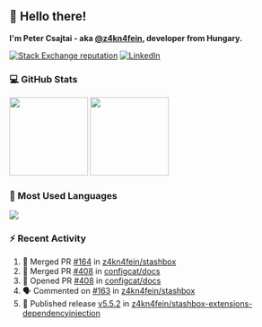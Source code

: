 ## 👋 Hello there!

**I'm Peter Csajtai - aka [@z4kn4fein](https://github.com/z4kn4fein), developer from Hungary.**

[![Stack Exchange reputation](https://img.shields.io/stackexchange/stackoverflow/r/8700582?color=orange&label=reputation&logo=stackoverflow&style=for-the-badge)](https://stackoverflow.com/users/8700582)
[![LinkedIn](https://img.shields.io/badge/linkedin-%230077B5.svg?style=for-the-badge&logo=linkedin&logoColor=white)](https://www.linkedin.com/in/csajtai-p%C3%A9ter-45395341/)

### 💻 GitHub Stats

<div>
  <img height="140px" src="https://github-readme-stats-pcsajtai.vercel.app/api?username=z4kn4fein&show_icons=true&hide_border=true&count_private=true&custom_title=Stats&theme=dracula&line_height=24&hide_title=true">
  <img height="140px" src="https://streak-stats.demolab.com?user=z4kn4fein&theme=dracula&hide_border=true">
  
</div>

### :toolbox: Most Used Languages

<img src="https://github-readme-stats-pcsajtai.vercel.app/api/top-langs/?username=z4kn4fein&theme=dracula&hide_border=true&layout=compact&langs_count=8&hide_title=true">

### :zap: Recent Activity

<!--START_SECTION:activity-->
1. 🎉 Merged PR [#164](https://github.com/z4kn4fein/stashbox/pull/164) in [z4kn4fein/stashbox](https://github.com/z4kn4fein/stashbox)
2. 🎉 Merged PR [#408](https://github.com/configcat/docs/pull/408) in [configcat/docs](https://github.com/configcat/docs)
3. 💪 Opened PR [#408](https://github.com/configcat/docs/pull/408) in [configcat/docs](https://github.com/configcat/docs)
4. 🗣 Commented on [#163](https://github.com/z4kn4fein/stashbox/issues/163#issuecomment-2042509421) in [z4kn4fein/stashbox](https://github.com/z4kn4fein/stashbox)
5. 🚀 Published release [v5.5.2](https://github.com/z4kn4fein/stashbox-extensions-dependencyinjection/releases/tag/v5.5.2) in [z4kn4fein/stashbox-extensions-dependencyinjection](https://github.com/z4kn4fein/stashbox-extensions-dependencyinjection)
<!--END_SECTION:activity-->
